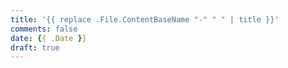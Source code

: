 ```yaml
---
title: '{{ replace .File.ContentBaseName "-" " " | title }}'
comments: false
date: {{ .Date }}
draft: true
---
```

